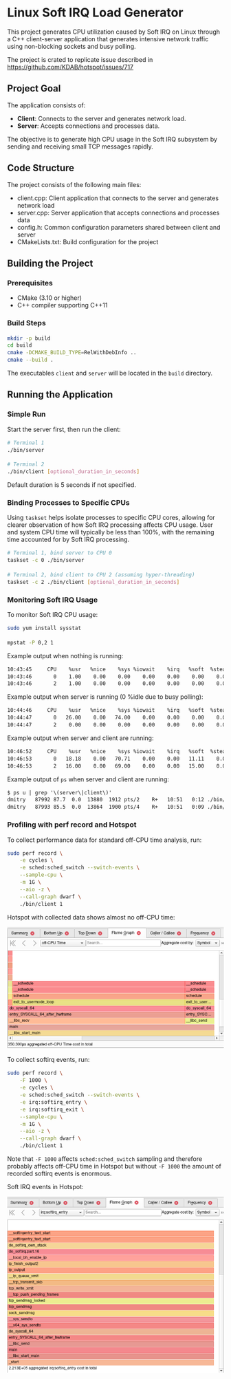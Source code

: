 # Linux Soft IRQ Load Generator

This project generates CPU utilization caused by Soft IRQ on Linux through a C++ client-server application that generates intensive network traffic using non-blocking sockets and busy polling.

The project is crated to replicate issue described in https://github.com/KDAB/hotspot/issues/717

## Project Goal

The application consists of:

* **Client**: Connects to the server and generates network load.
* **Server**: Accepts connections and processes data.

The objective is to generate high CPU usage in the Soft IRQ subsystem by sending and receiving small TCP messages rapidly.

## Code Structure

The project consists of the following main files:

- client.cpp: Client application that connects to the server and generates network load
- server.cpp: Server application that accepts connections and processes data
- config.h: Common configuration parameters shared between client and server
- CMakeLists.txt: Build configuration for the project

## Building the Project

### Prerequisites

* CMake (3.10 or higher)
* C++ compiler supporting C++11

### Build Steps

```bash
mkdir -p build
cd build
cmake -DCMAKE_BUILD_TYPE=RelWithDebInfo ..
cmake --build .
```

The executables `client` and `server` will be located in the `build` directory.

## Running the Application

### Simple Run

Start the server first, then run the client:

```bash
# Terminal 1
./bin/server

# Terminal 2
./bin/client [optional_duration_in_seconds]
```

Default duration is 5 seconds if not specified.

### Binding Processes to Specific CPUs

Using `taskset` helps isolate processes to specific CPU cores, allowing for clearer observation of how Soft IRQ processing affects CPU usage. User and system CPU time will typically be less than 100%, with the remaining time accounted for by Soft IRQ processing.

````bash
# Terminal 1, bind server to CPU 0
taskset -c 0 ./bin/server

# Terminal 2, bind client to CPU 2 (assuming hyper-threading)
taskset -c 2 ./bin/client [optional_duration_in_seconds]
````

### Monitoring Soft IRQ Usage

To monitor Soft IRQ CPU usage:

```bash
sudo yum install sysstat

mpstat -P 0,2 1
```

Example output when nothing is running:

```txt
10:43:45     CPU    %usr   %nice    %sys %iowait    %irq   %soft  %steal  %guest  %gnice   %idle
10:43:46       0    1.00    0.00    0.00    0.00    0.00    0.00    0.00    0.00    0.00   99.00
10:43:46       2    1.00    0.00    0.00    0.00    0.00    0.00    0.00    0.00    0.00   99.00
```

Example output when server is running (0 %idle due to busy polling):

```txt
10:44:46     CPU    %usr   %nice    %sys %iowait    %irq   %soft  %steal  %guest  %gnice   %idle
10:44:47       0   26.00    0.00   74.00    0.00    0.00    0.00    0.00    0.00    0.00    0.00
10:44:47       2    0.00    0.00    0.00    0.00    0.00    0.00    0.00    0.00    0.00  100.00
```

Example output when server and client are running:

```txt
10:46:52     CPU    %usr   %nice    %sys %iowait    %irq   %soft  %steal  %guest  %gnice   %idle
10:46:53       0   18.18    0.00   70.71    0.00    0.00   11.11    0.00    0.00    0.00    0.00
10:46:53       2   16.00    0.00   69.00    0.00    0.00   15.00    0.00    0.00    0.00    0.00
```

Example output of `ps` when server and client are running:
```txt
$ ps u | grep '\(server\|client\)'
dmitry   87992 87.7  0.0  13880  1912 pts/2    R+   10:51   0:12 ./bin/server
dmitry   87993 85.5  0.0  13864  1900 pts/4    R+   10:51   0:09 ./bin/client 30
```

### Profiling with perf record and Hotspot

To collect performance data for standard off-CPU time analysis, run:

```bash
sudo perf record \
    -e cycles \
    -e sched:sched_switch --switch-events \
    --sample-cpu \
    -m 1G \
    --aio -z \
    --call-graph dwarf \
    ./bin/client 1
```

Hotspot with collected data shows almost no off-CPU time:

![](Hotspot_off_cpu.png)

To collect softirq events, run:

```bash
sudo perf record \
    -F 1000 \
    -e cycles \
    -e sched:sched_switch --switch-events \
    -e irq:softirq_entry \
    -e irq:softirq_exit \
    --sample-cpu \
    -m 1G \
    --aio -z \
    --call-graph dwarf \
    ./bin/client 1
```

Note that `-F 1000` affects `sched:sched_switch` sampling and therefore probably affects off-CPU time in Hotspot but without `-F 1000` the amount of recorded softirq events is enormous.

Soft IRQ events in Hotspot:

![](Hotspot_softirq.png)
